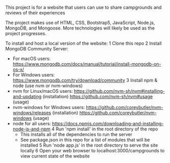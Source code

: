 This project is for a website that users can use to share campgrounds and reviews of their experiences

The project makes use of HTML, CSS, Bootstrap5, JavaScript, Node.js, MongoDB, and Mongoose.
More technologies will likely be used as the project progresses.

To install and host a local version of the website:
1 Clone this repo
2 Install MongoDB Community Server: 
  - For macOS users: https://www.mongodb.com/docs/manual/tutorial/install-mongodb-on-os-x/
  - For Windows users: https://www.mongodb.com/try/download/community
3 Install npm & node (use nvm or nvm-windows)
  - nvm for Linux/macOS users:        https://github.com/nvm-sh/nvm#installing-and-updating (installation)
                                      https://github.com/nvm-sh/nvm#usage                   (usage)
  - nvm-windows for Windows users:    https://github.com/coreybutler/nvm-windows/releases   (installation)
                                      https://github.com/coreybutler/nvm-windows            (usage)
  - node for all users:               https://docs.npmjs.com/downloading-and-installing-node-js-and-npm
4 Run 'npm install' in the root directory of the repo
    - This installs all of the dependencies to run the server
    - See package.json in this repo for a list of modules that will be installed
5 Run 'node app.js' in the root directory to serve the site locally
6 Open your web browser to localhost:3000/campgrounds to view current state of the website
